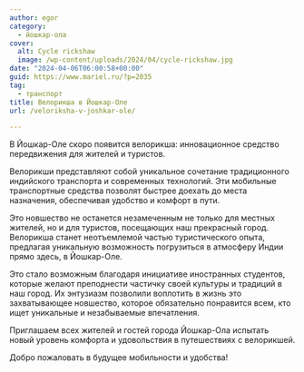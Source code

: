 ```yaml
---
author: egor
category:
  - йошкар-ола
cover:
  alt: Cycle rickshaw
  image: /wp-content/uploads/2024/04/cycle-rickshaw.jpg
date: "2024-04-06T06:00:58+00:00"
guid: https://www.mariel.ru/?p=2035
tag:
  - транспорт
title: Велорикша в Йошкар-Оле
url: /veloriksha-v-joshkar-ole/

---
```

В Йошкар-Оле скоро появится велорикша: инновационное средство передвижения для жителей и туристов.

Велорикши представляют собой уникальное сочетание традиционного индийского транспорта и современных технологий. Эти мобильные транспортные средства позволят быстрее доехать до места назначения, обеспечивая удобство и комфорт в пути.

Это новшество не останется незамеченным не только для местных жителей, но и для туристов, посещающих наш прекрасный город. Велорикша станет неотъемлемой частью туристического опыта, предлагая уникальную возможность погрузиться в атмосферу Индии прямо здесь, в Йошкар-Оле.

Это стало возможным благодаря инициативе иностранных студентов, которые желают преподнести частичку своей культуры и традиций в наш город. Их энтузиазм позволили воплотить в жизнь это захватывающее новшество, которое обязательно понравится всем, кто ищет уникальные и незабываемые впечатления.

Приглашаем всех жителей и гостей города Йошкар-Ола испытать новый уровень комфорта и удовольствия в путешествиях с велорикшей.

Добро пожаловать в будущее мобильности и удобства!
